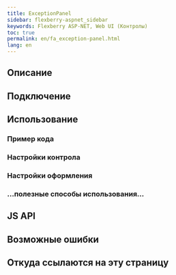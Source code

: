 ```yaml
---
title: ExceptionPanel
sidebar: flexberry-aspnet_sidebar
keywords: Flexberry ASP-NET, Web UI (Контролы)
toc: true
permalink: en/fa_exception-panel.html
lang: en
---
```


## Описание

## Подключение

## Использование

### Пример кода

### Настройки контрола

### Настройки оформления

### ...полезные способы использования...

## JS API

## Возможные ошибки
 
## Откуда ссылаются на эту страницу
 